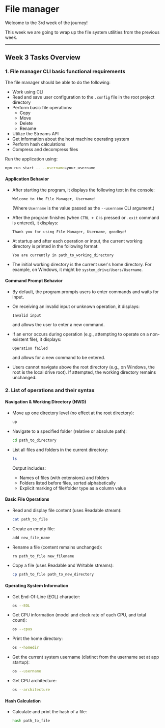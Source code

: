 # File manager

Welcome to the 3rd week of the journey!

This week we are going to wrap up the file system utilities from the previous week.

---

## Week 3 Tasks Overview

### 1. File manager CLI basic functional requirements

The file manager should be able to do the following:

- Work using CLI
- Read and save user configuration to the `.config` file in the root project directory
- Perform basic file operations:
    - Copy
    - Move
    - Delete
    - Rename
- Utilize the Streams API
- Get information about the host machine operating system
- Perform hash calculations
- Compress and decompress files

Run the application using:

```bash
npm run start -- --username=your_username
```

#### Application Behavior

- After starting the program, it displays the following text in the console:

  ```
  Welcome to the File Manager, Username!
  ```
  (Where `Username` is the value passed as the `--username` CLI argument.)

- After the program finishes (when `CTRL + C` is pressed or `.exit` command is entered), it displays:

  ```
  Thank you for using File Manager, Username, goodbye!
  ```

- At startup and after each operation or input, the current working directory is printed in the following format:

  ```
  You are currently in path_to_working_directory
  ```

- The initial working directory is the current user's home directory. For example, on Windows, it might be `system_drive/Users/Username`.

#### Command Prompt Behavior

- By default, the program prompts users to enter commands and waits for input.
- On receiving an invalid input or unknown operation, it displays:

  ```
  Invalid input
  ```

  and allows the user to enter a new command.

- If an error occurs during operation (e.g., attempting to operate on a non-existent file), it displays:

  ```
  Operation failed
  ```

  and allows for a new command to be entered.

- Users cannot navigate above the root directory (e.g., on Windows, the root is the local drive root). If attempted, the working directory remains unchanged.

### 2. List of operations and their syntax

#### Navigation & Working Directory (NWD)

- Move up one directory level (no effect at the root directory):

  ```bash
  up
  ```

- Navigate to a specified folder (relative or absolute path):

  ```bash
  cd path_to_directory
  ```

- List all files and folders in the current directory:

  ```bash
  ls
  ```

  Output includes:

    - Names of files (with extensions) and folders
    - Folders listed before files, sorted alphabetically
    - Explicit marking of file/folder type as a column value

#### Basic File Operations

- Read and display file content (uses Readable stream):

  ```bash
  cat path_to_file
  ```

- Create an empty file:

  ```bash
  add new_file_name
  ```

- Rename a file (content remains unchanged):

  ```bash
  rn path_to_file new_filename
  ```

- Copy a file (uses Readable and Writable streams):

  ```bash
  cp path_to_file path_to_new_directory
  ```

#### Operating System Information

- Get End-Of-Line (EOL) character:

  ```bash
  os --EOL
  ```

- Get CPU information (model and clock rate of each CPU, and total count):

  ```bash
  os --cpus
  ```

- Print the home directory:

  ```bash
  os --homedir
  ```

- Get the current system username (distinct from the username set at app startup):

  ```bash
  os --username
  ```

- Get CPU architecture:

  ```bash
  os --architecture
  ```

#### Hash Calculation

- Calculate and print the hash of a file:

  ```bash
  hash path_to_file
  ```
